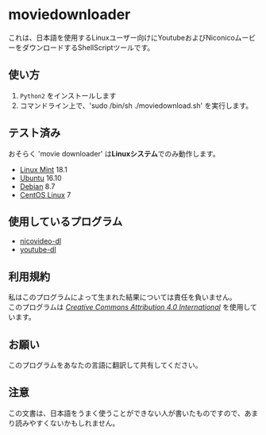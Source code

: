 # moviedownloader
これは、日本語を使用するLinuxユーザー向けにYoutubeおよびNiconicoムービーをダウンロードするShellScriptツールです。
## 使い方
1. `Python2` をインストールします 
2. コマンドライン上で、'sudo /bin/sh ./moviedownload.sh' を実行します。
## テスト済み
おそらく 'movie downloader' は**Linuxシステム**でのみ動作します。
* [Linux Mint](https://linuxmint.com) 18.1
* [Ubuntu](https://ubuntu.com) 16.10
* [Debian](http://www.debian.org) 8.7
* [CentOS Linux](http://centos.org/) 7
## 使用しているプログラム
* [nicovideo-dl](http://sourceforge.jp/projects/nicovideo-dl/)
* [youtube-dl](http://yt-dl.org/)
## 利用規約
私はこのプログラムによって生まれた結果については責任を負いません。  
このプログラムは *[Creative Commons Attribution 4.0 International](https://creativecommons.org/licenses/by/4.0/)* を使用しています。
## お願い
このプログラムをあなたの言語に翻訳して共有してください。  
## 注意
この文書は、日本語をうまく使うことができない人が書いたものですので、あまり読みやすくないかもしれません。
